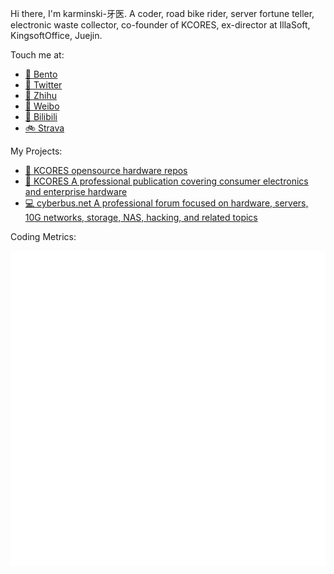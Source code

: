 Hi there, I'm karminski-牙医. A coder, road bike rider, server fortune teller, electronic waste collector, co-founder of KCORES, ex-director at IllaSoft, KingsoftOffice, Juejin.

Touch me at:

- [🍱 Bento](https://bento.me/dr-karminski)
- [🌱 Twitter](https://twitter.com/karminski3)
- [🍧 Zhihu](https://www.zhihu.com/people/karminski/posts)  
- [🍦 Weibo](https://weibo.com/2169039837)  
- [🍫 Bilibili](https://space.bilibili.com/450407615)  
- [🚲 Strava](https://www.strava.com/athletes/62277669)

My Projects:

- [🍭 KCORES opensource hardware repos](https://github.com/kcores)
- [🍰 KCORES A professional publication covering consumer electronics and enterprise hardware](https://kcores.com)
- [💻 cyberbus.net A professional forum focused on hardware, servers, 10G networks, storage, NAS, hacking, and related topics](https://cyberbus/net)

Coding Metrics:  

![Metrics](./github-metrics.svg)

<!--
**karminski/karminski** is a ✨ _special_ ✨ repository because its `README.md` (this file) appears on your GitHub profile.

Here are some ideas to get you started:

- 🔭 I’m currently working on ...
- 🌱 I’m currently learning ...
- 👯 I’m looking to collaborate on ...
- 🤔 I’m looking for help with ...
- 💬 Ask me about ...
- 📫 How to reach me: ...
- 😄 Pronouns: ...
- ⚡ Fun fact: ...
-->
